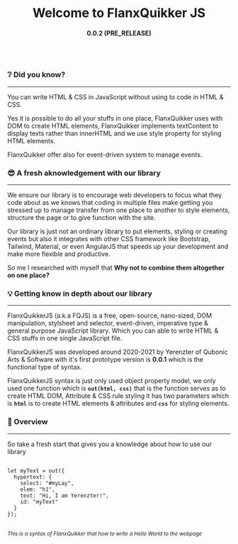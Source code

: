 <h1 align="center">Welcome to FlanxQuikker JS</h1>
<h4 align="center">0.0.2 (PRE_RELEASE)</h4>
<br>
<br>

### ❔ Did you know?
-------------------
<p>You can write HTML & CSS in JavaScript without using to code in HTML & CSS.</p>
<p>Yes it is possible to do all your stuffs in one place, FlanxQuikker uses with DOM to create HTML elements, FlanxQuikker implements textContent to display texts rather than innerHTML and we use style property for styling HTML elements.</p>
<p>FlanxQuikker offer also for event-driven system to manage events.</p>

### 😎 A fresh aknowledgement with our library
-------------------
<p>We ensure our library is to encourage web developers to focus what they code about as we knows that coding in multiple files make getting you stressed up to manage transfer from one place to another to style elements, structure the page or to give function with the site.</p>
<p>Our library is just not an ordinary library to put elements, styling or creating events but also it integrates with other CSS framework like Bootstrap, Tailwind, Material, or even AngularJS that speeds up your development and make more flexible and productive.</p>
<p>So me I researched with myself that <strong>Why not to combine them altogether on one place? </strong></p>

### 💡 Getting know in depth about our library
-------------------
<p>FlanxQuikkerJS (a.k.a FQJS) is a free, open-source, nano-sized, DOM manipulation, stylsheet and selector, event-driven, imperative type & general purpose JavaScript library. Which you can able to write HTML & CSS stuffs in one single JavaScript file.</p>
<p>FlanxQuikkerJS was developed around 2020-2021 by Yerenzter of Qubonic Arts & Software with it's first prototype version is <strong>0.0.1</strong> which is the functional type of syntax.</p>
<p>FlanxQuikkerJS syntax is just only used object property model, we only used one function which is <code><strong>out(html, css)</strong></code> that is the function serves as to create HTML DOM, Attribute & CSS rule styling it has two parameters which is <code><strong>html</strong></code> is to create HTML elements & attributes and <code><strong>css</strong></code> for styling elements.</p>

### 🔭 Overview
-------------------
<p>So take a fresh start that gives you a knowledge about how to use our library</p>
<pre>
<code>
let myText = out({
  hypertext: {
    select: "#myLay",
    elem: "h1",
    text: "Hi, I am Yerenzter!",
    id: "myText"
  }
});
</code>
</pre>
<sup><em>This is a syntax of FlanxQuikker that how to write a Hello World to the webpage</em></sup>

